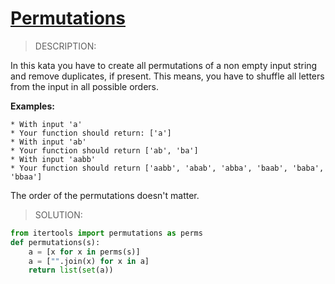 # [Permutations](https://www.codewars.com/kata/5254ca2719453dcc0b00027d)

> DESCRIPTION:

In this kata you have to create all permutations of a non empty input string and remove duplicates, if present. This means, you have to shuffle all letters from the input in all possible orders.

**Examples:**

```plain
* With input 'a'
* Your function should return: ['a']
* With input 'ab'
* Your function should return ['ab', 'ba']
* With input 'aabb'
* Your function should return ['aabb', 'abab', 'abba', 'baab', 'baba', 'bbaa']
```

The order of the permutations doesn't matter.

> SOLUTION:

```py
from itertools import permutations as perms
def permutations(s):
    a = [x for x in perms(s)]
    a = ["".join(x) for x in a]
    return list(set(a))
```